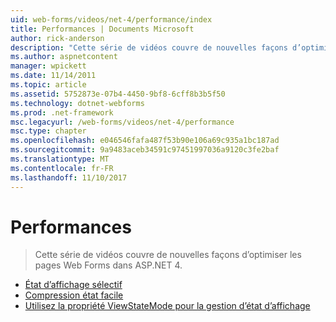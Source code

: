 ```yaml
---
uid: web-forms/videos/net-4/performance/index
title: Performances | Documents Microsoft
author: rick-anderson
description: "Cette série de vidéos couvre de nouvelles façons d’optimiser les pages Web Forms dans ASP.NET 4."
ms.author: aspnetcontent
manager: wpickett
ms.date: 11/14/2011
ms.topic: article
ms.assetid: 5752873e-07b4-4450-9bf8-6cff8b3b5f50
ms.technology: dotnet-webforms
ms.prod: .net-framework
msc.legacyurl: /web-forms/videos/net-4/performance
msc.type: chapter
ms.openlocfilehash: e046546fafa487f53b90e106a69c935a1bc187ad
ms.sourcegitcommit: 9a9483aceb34591c97451997036a9120c3fe2baf
ms.translationtype: MT
ms.contentlocale: fr-FR
ms.lasthandoff: 11/10/2017
---
```

<a name="performance"></a>Performances
====================
> Cette série de vidéos couvre de nouvelles façons d’optimiser les pages Web Forms dans ASP.NET 4.


- [État d’affichage sélectif](aspnet-4-quick-hit-selective-view-state.md)
- [Compression état facile](aspnet-4-quick-hit-easy-state-compression.md)
- [Utilisez la propriété ViewStateMode pour la gestion d’état d’affichage](how-do-i-use-the-viewstatemode-property-for-managing-viewstate.md)
